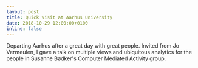 ```yaml
---
layout: post
title: Quick visit at Aarhus University
date: 2018-10-29 12:00:00+0100
inline: false
---
```

Departing Aarhus after a great day with great people. Invited from Jo Vermeulen, I gave a talk on multiple views and ubiquitous analytics for the people in Susanne Bødker's Computer Mediated Activity group.
